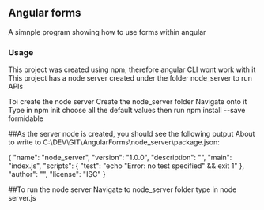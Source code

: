 ## Angular forms

A simnple program showing how to use forms within angular

### Usage
This project was created using npm, therefore angular CLI wont work with it
This project has a node server created under the folder node_server to run APIs

Toi create the node server 
  Create the node_server folder
  Navigate onto it 
  Type in npm init
  choose all the default values
  then run npm install --save formidable
  
 ##As the server node is created, you should see the following putput
 About to write to C:\DEV\GIT\AngularForms\node_server\package.json:
 
 {
   "name": "node_server",
   "version": "1.0.0",
   "description": "",
   "main": "index.js",
   "scripts": {
     "test": "echo \"Error: no test specified\" && exit 1"
   },
   "author": "",
   "license": "ISC"
 }

##To run the node server
Navigate to node_server folder
type in node server.js